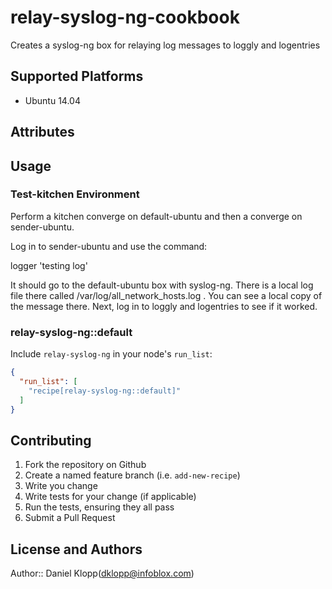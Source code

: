 # relay-syslog-ng-cookbook

Creates a syslog-ng box for relaying log messages to loggly and logentries

## Supported Platforms

 * Ubuntu 14.04

## Attributes


## Usage

### Test-kitchen Environment
Perform a kitchen converge on default-ubuntu and then a converge on sender-ubuntu.

Log in to sender-ubuntu and use the command:

 logger 'testing log'

It should go to the default-ubuntu box with syslog-ng.  There is a local log file there
called /var/log/all_network_hosts.log .  You can see a local copy of the message there.
Next, log in to loggly and logentries to see if it worked.

### relay-syslog-ng::default

Include `relay-syslog-ng` in your node's `run_list`:

```json
{
  "run_list": [
    "recipe[relay-syslog-ng::default]"
  ]
}
```

## Contributing

1. Fork the repository on Github
2. Create a named feature branch (i.e. `add-new-recipe`)
3. Write you change
4. Write tests for your change (if applicable)
5. Run the tests, ensuring they all pass
6. Submit a Pull Request

## License and Authors

Author:: Daniel Klopp(<dklopp@infoblox.com>)

